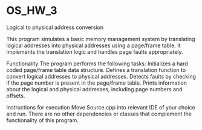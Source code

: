 # OS_HW_3
Logical to physical address conversion

This program simulates a basic memory management system by translating logical addresses into physical addresses using a page/frame table. It implements the translation logic and handles page faults appropriately.


Functionality
The program performs the following tasks:
  Initializes a hard coded page/frame table data structure.
  Defines a translation function to convert logical addresses to physical addresses.
  Detects faults by checking if the page number is present in the page/frame table.
  Prints information about the logical and physical addresses, including page numbers and offsets.

Instructions for execution
  Move Source.cpp into relevant IDE of your choice and run. There are no other dependencies or classes that complement the functionality of this program.

